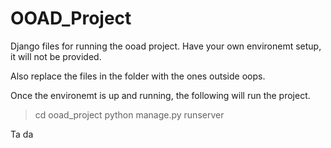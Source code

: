 # OOAD_Project

Django files for running the ooad project.
Have your own environemt setup, it will not be provided.

Also replace the files in the folder with the ones outside oops.

Once the environemt is up and running, the following will run the project.

> cd ooad_project
> python manage.py runserver

Ta da
